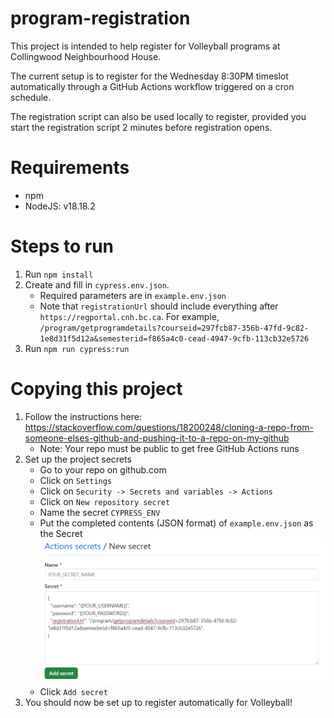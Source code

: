 # program-registration

This project is intended to help register for Volleyball programs at Collingwood Neighbourhood House.

The current setup is to register for the Wednesday 8:30PM timeslot automatically through a GitHub Actions workflow triggered on a cron schedule.

The registration script can also be used locally to register, provided you start the registration script 2 minutes before registration opens.

# Requirements

- npm
- NodeJS: v18.18.2

# Steps to run

1. Run `npm install`
2. Create and fill in `cypress.env.json`.
   - Required parameters are in `example.env.json`
   - Note that `registrationUrl` should include everything after `https://regportal.cnh.bc.ca`. For example, `/program/getprogramdetails?courseid=297fcb87-356b-47fd-9c82-1e8d31f5d12a&semesterid=f865a4c0-cead-4947-9cfb-113cb32e5726`
3. Run `npm run cypress:run`

# Copying this project

1. Follow the instructions here: https://stackoverflow.com/questions/18200248/cloning-a-repo-from-someone-elses-github-and-pushing-it-to-a-repo-on-my-github
   - Note: Your repo must be public to get free GitHub Actions runs
2. Set up the project secrets
   - Go to your repo on github.com
   - Click on `Settings`
   - Click on `Security -> Secrets and variables -> Actions`
   - Click on `New repository secret`
   - Name the secret `CYPRESS_ENV`
   - Put the completed contents (JSON format) of `example.env.json` as the Secret
     ![Alt text](/addSecretExample.png?raw=true)
   - Click `Add secret`
3. You should now be set up to register automatically for Volleyball!
